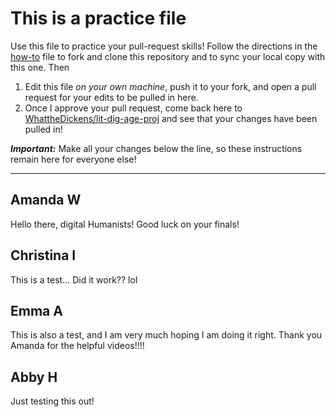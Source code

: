 # This is a practice file

Use this file to practice your pull-request skills! Follow the directions in the [how-to](../how-to.md) file to fork and clone this repository and to sync your local copy with this one. Then 

1. Edit this file *on your own machine*, push it to your fork, and open a pull request for your edits to be pulled in here.
2. Once I approve your pull request, come back here to [WhattheDickens/lit-dig-age-proj](https://github.com/WhatTheDickens/lit-dig-age-proj) and see that your changes have been pulled in!

***Important:*** Make all your changes below the line, so these instructions remain here for everyone else!

---

## Amanda W

Hello there, digital Humanists! Good luck on your finals!

## Christina I

This is a test... Did it work?? lol

## Emma A

This is also a test, and I am very much hoping I am doing it right. Thank you Amanda for the helpful videos!!!!

## Abby H

Just testing this out!